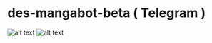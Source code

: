 # des-mangabot-beta ( Telegram )
![alt text](https://img.shields.io/badge/Coded-Desta-blue.svg)
![alt text](https://img.shields.io/badge/Python-3-green.svg)
